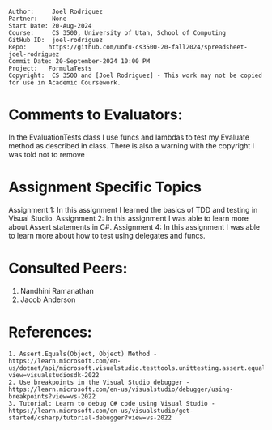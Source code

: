 ﻿```
Author:     Joel Rodriguez
Partner:    None
Start Date: 20-Aug-2024
Course:     CS 3500, University of Utah, School of Computing
GitHub ID:  joel-rodriguez
Repo:      https://github.com/uofu-cs3500-20-fall2024/spreadsheet-joel-rodriguez
Commit Date: 20-September-2024 10:00 PM
Project:   FormulaTests
Copyright:  CS 3500 and [Joel Rodriguez] - This work may not be copied for use in Academic Coursework.
```

# Comments to Evaluators:
In the EvaluationTests class I use funcs and lambdas to test my Evaluate method as described in class. There is also a warning with the copyright
I was told not to remove

# Assignment Specific Topics
Assignment 1: In this assignment I learned the basics of TDD and testing in Visual Studio.
Assignment 2: In this assignment I was able to learn more about Assert statements in C#.
Assignment 4: In this assignment I was able to learn more about how to test using delegates and funcs.

# Consulted Peers:

1. Nandhini Ramanathan
2. Jacob Anderson

# References:

    1. Assert.Equals(Object, Object) Method - https://learn.microsoft.com/en-us/dotnet/api/microsoft.visualstudio.testtools.unittesting.assert.equals?view=visualstudiosdk-2022
    2. Use breakpoints in the Visual Studio debugger - https://learn.microsoft.com/en-us/visualstudio/debugger/using-breakpoints?view=vs-2022
    3. Tutorial: Learn to debug C# code using Visual Studio - https://learn.microsoft.com/en-us/visualstudio/get-started/csharp/tutorial-debugger?view=vs-2022
   
